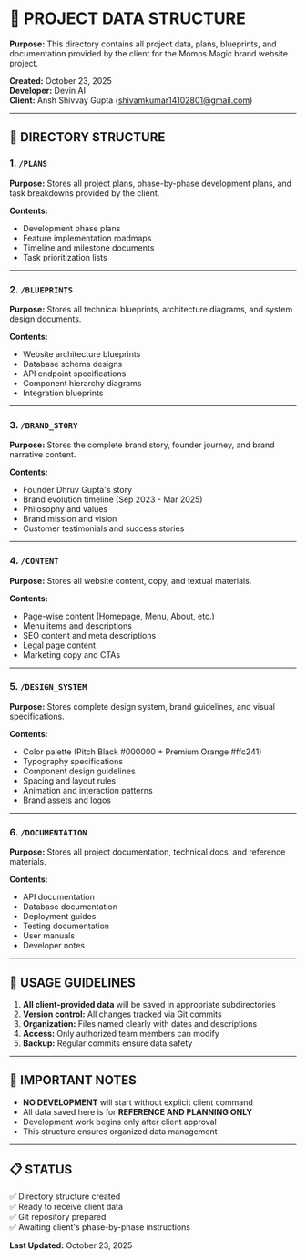 # 📁 PROJECT DATA STRUCTURE

**Purpose:** This directory contains all project data, plans, blueprints, and documentation provided by the client for the Momos Magic brand website project.

**Created:** October 23, 2025  
**Developer:** Devin AI  
**Client:** Ansh Shivvay Gupta (shivamkumar14102801@gmail.com)

---

## 📂 DIRECTORY STRUCTURE

### 1. `/PLANS`
**Purpose:** Stores all project plans, phase-by-phase development plans, and task breakdowns provided by the client.

**Contents:**
- Development phase plans
- Feature implementation roadmaps
- Timeline and milestone documents
- Task prioritization lists

---

### 2. `/BLUEPRINTS`
**Purpose:** Stores all technical blueprints, architecture diagrams, and system design documents.

**Contents:**
- Website architecture blueprints
- Database schema designs
- API endpoint specifications
- Component hierarchy diagrams
- Integration blueprints

---

### 3. `/BRAND_STORY`
**Purpose:** Stores the complete brand story, founder journey, and brand narrative content.

**Contents:**
- Founder Dhruv Gupta's story
- Brand evolution timeline (Sep 2023 - Mar 2025)
- Philosophy and values
- Brand mission and vision
- Customer testimonials and success stories

---

### 4. `/CONTENT`
**Purpose:** Stores all website content, copy, and textual materials.

**Contents:**
- Page-wise content (Homepage, Menu, About, etc.)
- Menu items and descriptions
- SEO content and meta descriptions
- Legal page content
- Marketing copy and CTAs

---

### 5. `/DESIGN_SYSTEM`
**Purpose:** Stores complete design system, brand guidelines, and visual specifications.

**Contents:**
- Color palette (Pitch Black #000000 + Premium Orange #ffc241)
- Typography specifications
- Component design guidelines
- Spacing and layout rules
- Animation and interaction patterns
- Brand assets and logos

---

### 6. `/DOCUMENTATION`
**Purpose:** Stores all project documentation, technical docs, and reference materials.

**Contents:**
- API documentation
- Database documentation
- Deployment guides
- Testing documentation
- User manuals
- Developer notes

---

## 🎯 USAGE GUIDELINES

1. **All client-provided data** will be saved in appropriate subdirectories
2. **Version control:** All changes tracked via Git commits
3. **Organization:** Files named clearly with dates and descriptions
4. **Access:** Only authorized team members can modify
5. **Backup:** Regular commits ensure data safety

---

## 🚨 IMPORTANT NOTES

- **NO DEVELOPMENT** will start without explicit client command
- All data saved here is for **REFERENCE AND PLANNING ONLY**
- Development work begins only after client approval
- This structure ensures organized data management

---

## 📋 STATUS

✅ Directory structure created  
✅ Ready to receive client data  
✅ Git repository prepared  
✅ Awaiting client's phase-by-phase instructions  

**Last Updated:** October 23, 2025
